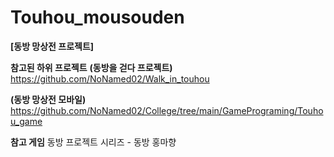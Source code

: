 # Touhou_mousouden
__[동방 망상전 프로젝트]__

__참고된 하위 프로젝트__
__(동방을 걷다 프로젝트)__
https://github.com/NoNamed02/Walk_in_touhou


__(동방 망상전 모바일)__
https://github.com/NoNamed02/College/tree/main/GamePrograming/Touhou_game


__참고 게임__
동방 프로젝트 시리즈 - 동방 홍마향


